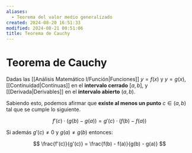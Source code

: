 ```yaml
---
aliases:
  - Teorema del valor medio generalizado
created: 2024-08-20 16:51:33
modified: 2024-08-21 00:51:06
title: Teorema de Cauchy
---
```


# Teorema de Cauchy

Dadas las [[Análisis Matemático I/Función|Funciones]] $y = f(x)$ y $y = g(x)$, [[Continuidad|Continuas]] en el **intervalo cerrado** $[a, b]$, y [[Derivada|Derivables]] en el **intervalo abierto** $(a, b)$.

Sabiendo esto, podemos afirmar que **existe al menos un punto** $c \in (a, b)$ tal que se cumple lo siguiente.

$$
f'(c) \cdot (g(b) - g(a)) = g'(c) \cdot (f(b) - f(a))
$$

Si además $g'(c) \neq 0$ y $g(a) \neq g(b)$ entonces:

$$
\frac{f'(c)}{g'(c)} = \frac{f(b) - f(a)}{g(b) - g(a)}
$$
